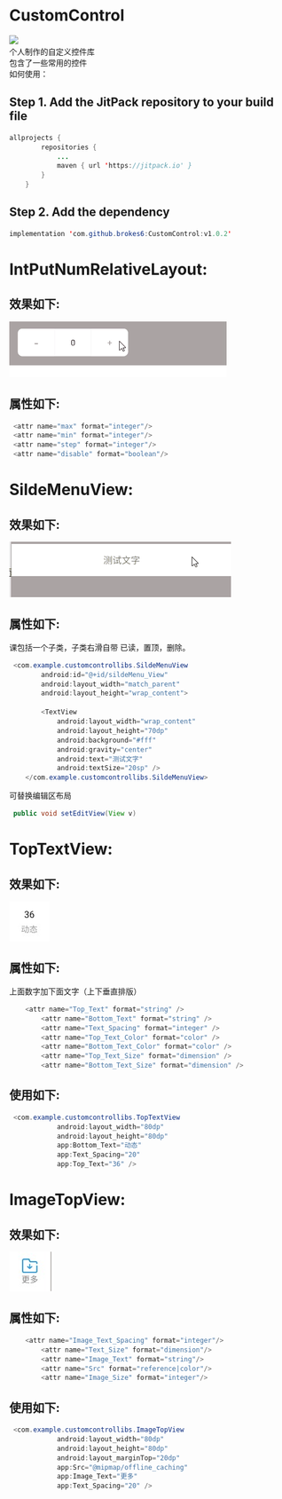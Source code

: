# CustomControl
[![](https://jitpack.io/v/brokes6/CustomControl.svg)](https://jitpack.io/#brokes6/CustomControl)<br>
个人制作的自定义控件库<br>
包含了一些常用的控件<br>
如何使用：<br>
## Step 1. Add the JitPack repository to your build file<br>
```Java
allprojects {
		repositories {
			...
			maven { url 'https://jitpack.io' }
		}
	}
```
## Step 2. Add the dependency<br>
```Java
implementation 'com.github.brokes6:CustomControl:v1.0.2'
```
# IntPutNumRelativeLayout:<br>
## 效果如下:<br>
![image](https://github.com/brokes6/CustomControl/blob/master/CustomControlLibs/src/showresources/IntPutNumRelativeLayout.gif)<br>
## 属性如下:<br>
```Java
 <attr name="max" format="integer"/>
 <attr name="min" format="integer"/>
 <attr name="step" format="integer"/>
 <attr name="disable" format="boolean"/>
```
# SildeMenuView:<br>
## 效果如下:<br>
![image](https://github.com/brokes6/CustomControl/blob/master/CustomControlLibs/src/showresources/SildeMenuView.gif)<br>
## 属性如下:<br>
课包括一个子类，子类右滑自带 已读，置顶，删除。<br>
```Java
 <com.example.customcontrollibs.SildeMenuView
        android:id="@+id/sildeMenu_View"
        android:layout_width="match_parent"
        android:layout_height="wrap_content">

        <TextView
            android:layout_width="wrap_content"
            android:layout_height="70dp"
            android:background="#fff"
            android:gravity="center"
            android:text="测试文字"
            android:textSize="20sp" />
    </com.example.customcontrollibs.SildeMenuView>
```
可替换编辑区布局<br>
```Java
 public void setEditView(View v)
```
# TopTextView:<br>
## 效果如下:<br>
![image](https://github.com/brokes6/CustomControl/blob/master/CustomControlLibs/src/showresources/Image4.jpg)<br>
## 属性如下:<br>
上面数字加下面文字（上下垂直排版）<br>
```Java
 	<attr name="Top_Text" format="string" />
        <attr name="Bottom_Text" format="string" />
        <attr name="Text_Spacing" format="integer" />
        <attr name="Top_Text_Color" format="color" />
        <attr name="Bottom_Text_Color" format="color" />
        <attr name="Top_Text_Size" format="dimension" />
        <attr name="Bottom_Text_Size" format="dimension" />
```
## 使用如下:<br>
```Java
 <com.example.customcontrollibs.TopTextView
            android:layout_width="80dp"
            android:layout_height="80dp"
            app:Bottom_Text="动态"
            app:Text_Spacing="20"
            app:Top_Text="36" />
```
# ImageTopView:<br>
## 效果如下:<br>
![image](https://github.com/brokes6/CustomControl/blob/master/CustomControlLibs/src/showresources/image5.jpg)<br>
## 属性如下:<br>
```Java
 	<attr name="Image_Text_Spacing" format="integer"/>
        <attr name="Text_Size" format="dimension"/>
        <attr name="Image_Text" format="string"/>
        <attr name="Src" format="reference|color"/>
        <attr name="Image_Size" format="integer"/>
```
## 使用如下:<br>
```Java
 <com.example.customcontrollibs.ImageTopView
            android:layout_width="80dp"
            android:layout_height="80dp"
            android:layout_marginTop="20dp"
            app:Src="@mipmap/offline_caching"
            app:Image_Text="更多"
            app:Text_Spacing="20" />
```
